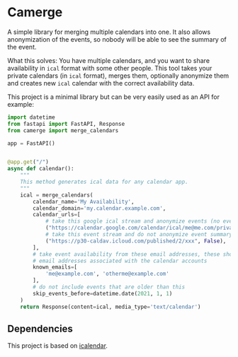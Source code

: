 # Camerge

A simple library for merging multiple calendars into one.
It also allows anonymization of the events, so nobody will be able to see the summary of the event.

What this solves:
You have multiple calendars, and you want to share availability in `ical` format with some other people.
This tool takes your private calendars (in `ical` format), merges them, optionally anonymize them and creates new `ical`
calendar with the correct availability data.

This project is a minimal library but can be very easily used as an API for example:

```python
import datetime
from fastapi import FastAPI, Response
from camerge import merge_calendars

app = FastAPI()


@app.get("/")
async def calendar():
    """
    This method generates ical data for any calendar app.
    """
    ical = merge_calendars(
        calendar_name='My Availability',
        calendar_domain='my.calendar.example.com',
        calendar_urls=[
            # take this google ical stream and anonymize events (no event names shown)
            ("https://calendar.google.com/calendar/ical/me@me.com/private-x/basic.ics", True),
            # take this event stream and do not anonymize event summary
            ("https://p30-caldav.icloud.com/published/2/xxx", False),
        ],
        # take event availability from these email addresses, these should be your own
        # email addresses associated with the calendar accounts
        known_emails=[
            'me@example.com', 'otherme@example.com'
        ],
        # do not include events that are older than this
        skip_events_before=datetime.date(2021, 1, 1)
    )
    return Response(content=ical, media_type='text/calendar')

```

## Dependencies

This project is based on [icalendar](https://github.com/collective/icalendar).